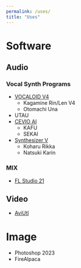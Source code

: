 ```yaml
---
permalink: /uses/
title: "Uses"
---
```


# Software
## Audio
### Vocal Synth Programs
- [VOCALOID V4](https://www.vocaloid.com/)
  - Kagamine Rin/Len V4
  - Otomachi Una
- UTAU
- [CEVIO AI](https://cevio.jp)
  - KAFU
  - SEKAI
- [Synthesizer V](https://dreamtonics.com/synthesizerv/)
  - Koharu Rikka
  - Natsuki Karin

### MIX
- [FL Studio 21](https://www.image-line.com)

## Video
- [AviUtl](https://www.videohelp.com/software/AviUtl)

# Image
- Photoshop 2023
- FireAlpaca
